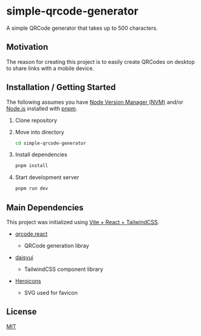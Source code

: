 # simple-qrcode-generator

A simple QRCode generator that takes up to 500 characters.

## Motivation

The reason for creating this project is to easily create QRCodes on desktop to share links with a mobile device.

## Installation / Getting Started

The following assumes you have [Node Version Manager (NVM)](https://github.com/nvm-sh/nvm) and/or [Node.js](https://github.com/nodejs/node) installed with [pnpm](https://github.com/pnpm/pnpm).

1. Clone repository

2. Move into directory

   ```bash
   cd simple-qrcode-generator
   ```

3. Install dependencies

   ```bash
   pnpm install
   ```

4. Start development server

   ```bash
   pnpm run dev
   ```

## Main Dependencies

This project was initialized using [Vite + React + TailwindCSS](https://tailwindcss.com/docs/guides/vite).

- [qrcode.react](https://github.com/zpao/qrcode.react)

  - QRCode generation libray

- [daisyui](https://github.com/saadeghi/daisyui)

  - TailwindCSS component library

- [Heroicons](https://github.com/tailwindlabs/heroicons)

  - SVG used for favicon

## License

[MIT](LICENSE)
